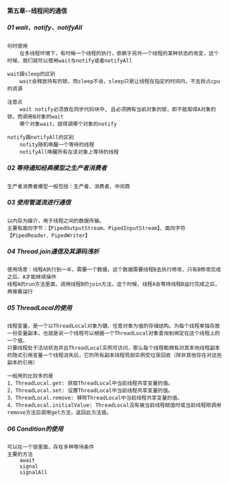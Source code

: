 #### 第五章--线程间的通信
##### 01 wait、notify、notifyAll

	何时使用
		在多线程环境下，有时候一个线程的执行，依赖于另外一个线程的某种状态的改变，这个时候，我们就可以使用wait与notify或者notifyAll

	wait跟sleep的区别
		wait会释放持有的锁，而sleep不会，sleep只是让线程在指定的时间内，不去抢占cpu的资源

	注意点
		wait notify必须放在同步代码块中, 且必须拥有当前对象的锁，即不能取得A对象的锁，而调用B对象的wait
		哪个对象wait，就得调哪个对象的notify

	notify跟notifyAll的区别
		nofity随机唤醒一个等待的线程
		notifyAll唤醒所有在该对象上等待的线程

##### 02 等待通知经典模型之生产者消费者
 	生产者消费者模型一般包括：生产者、消费者、中间商

##### 03 使用管道流进行通信
	以内存为媒介，用于线程之间的数据传输。
	主要有面向字节：【PipedOutputStream、PipedInputStream】、面向字符【PipedReader、PipedWriter】

##### 04 Thread.join通信及其源码浅析
	使用场景：线程A执行到一半，需要一个数据，这个数据需要线程B去执行修改，只有B修改完成之后，A才能继续操作
	线程A的run方法里面，调用线程B的join方法，这个时候，线程A会等待线程B运行完成之后，再接着运行

##### 05 ThreadLocal的使用
 	线程变量，是一个以ThreadLocal对象为键、任意对象为值的存储结构。为每个线程单独存放一份变量副本，也就是说一个线程可以根据一个ThreadLocal对象查询到绑定在这个线程上的一个值。
 	只要线程处于活动状态并且ThreadLocal实例可访问，那么每个线程都拥有对其本地线程副本的隐式引用变量一个线程消失后，它的所有副本线程局部实例受垃圾回收（除非其他存在对这些副本的引用）

	一般用的比较多的是
	1、ThreadLocal.get: 获取ThreadLocal中当前线程共享变量的值。
	2、ThreadLocal.set: 设置ThreadLocal中当前线程共享变量的值。
	3、ThreadLocal.remove: 移除ThreadLocal中当前线程共享变量的值。
	4、ThreadLocal.initialValue: ThreadLocal没有被当前线程赋值时或当前线程刚调用remove方法后调用get方法，返回此方法值。


##### 06 Condition的使用
	可以在一个锁里面，存在多种等待条件
	主要的方法
		await
		signal
		signalAll
